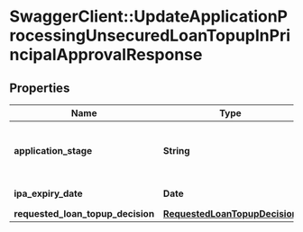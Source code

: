 # SwaggerClient::UpdateApplicationProcessingUnsecuredLoanTopupInPrincipalApprovalResponse

## Properties
Name | Type | Description | Notes
------------ | ------------- | ------------- | -------------
**application_stage** | **String** | Current stage of an application.This is a reference data field. Please use /v1/utilities/referenceData/{applicationStage} resource to get possible value of this field with description. | [optional] 
**ipa_expiry_date** | **Date** | In principle approval expiration date in ISO 8601 date format YYYY-MM-DD | [optional] 
**requested_loan_topup_decision** | [**RequestedLoanTopupDecision**](RequestedLoanTopupDecision.md) |  | [optional] 

